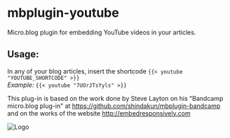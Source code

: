 # mbplugin-youtube
Micro.blog plugin for embedding YouTube videos in your articles.

## Usage:

In any of your blog articles, insert the shortcode `{{< youtube "YOUTUBE_SHORTCODE" >}}`  
*Example:* `{{< youtube "7UOrJTsYyls" >}}`  

This plug-in is based on the work done by Steve Layton on his "Bandcamp micro.blog plug-in" at <https://github.com/shindakun/mbplugin-bandcamp> and on the works of the website <http://embedresponsively.com>

![Logo](https://github.com/fmaida/mbplugin-youtube/main/screenshot.jpg?raw=true)

